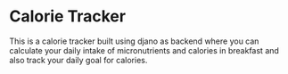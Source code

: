 # Calorie Tracker
This is a calorie tracker built using djano as backend where you can calculate your daily intake of micronutrients and calories in breakfast and also track your daily goal for calories.
